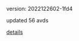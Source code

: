 version: 2022122602-1fd4

updated 56 avds

[details](https://github.com/0x74f917491bfa7ebfa379/ali_avd_db/blob/master/change_log/2022/12/26/02/1fd4.txt)